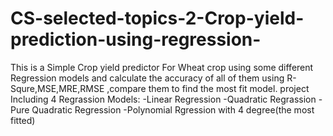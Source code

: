 # CS-selected-topics-2-Crop-yield-prediction-using-regression-
This is a Simple Crop yield predictor For Wheat crop using some different Regression models and calculate the accuracy of all of them using R-Squre,MSE,MRE,RMSE ,compare them to find the most fit model.
project Including 4 Regrassion Models:
-Linear Regression
-Quadratic Regrassion
-Pure Quadratic Regression
-Polynomial Rgression with 4 degree(the most fitted)
